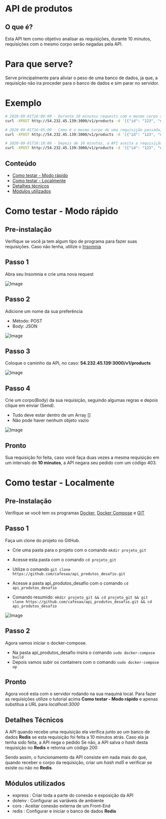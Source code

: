 # API de produtos

## O que é?

Esta API tem como objetivo analisar as requisições, durante 10 minutos, requisições com o mesmo corpo serão negadas pela API.

# Para que serve?

Serve principalmente para aliviar o peso de uma banco de dados, ja que, a requisição não ira proceder para o banco de dados e sim parar no servidor.

# Exemplo

```bash
# 2020-09-01T16:00:00 - Durante 10 minutos requests com o mesmo corpo serão negadas
curl -XPOST http://54.232.45.139:3000/v1/products -d '[{"id": "123", "name": "mesa"}]' #=> 200 OK

# 2020-09-01T16:05:00 - Como é o mesmo corpo de uma requisição passada, a API ira negar.
curl -XPOST http://54.232.45.139:3000/v1/products -d '[{"id": "123", "name": "mesa"}]' #=> 403 Forbidden

# 2020-09-01T16:10:00 - Depois de 10 minutos, a API aceita a requisição.
curl -XPOST http://54.232.45.139:3000/v1/products -d '[{"id": "123", "name": "mesa"}]' #=> 200 OK
```

## Conteúdo

- [Como testar - Modo rápido](#testar_rapido)
- [Como testar - Localmente](#testar_localmente)
- [Detalhes técnicos](#detalhes)
- [Módulos utilizados](#modulos)

# Como testar - Modo rápido

<a name="testar_rapido"/>

## Pre-instalação

Verifique se você ja tem algum tipo de programa para fazer suas requisições.
Caso não tenha, utilize o [Insomnia](https://insomnia.rest/download/core/)

## Passo 1

Abra seu Insomnia e crie uma nova request

![Image](https://i.ibb.co/Gc5LGw4/Parte-1.jpg)

## Passo 2

Adicione um nome da sua preferência

- Método: POST
- Body: JSON

![Image](https://i.ibb.co/RBH7fq0/Parte-2.jpg)

## Passo 3

Coloque o caminho da API, no caso: **54.232.45.139:3000/v1/products**

![Image](https://i.ibb.co/yV8PwNL/Parte-3.jpg)

## Passo 4

Crie um corpo(Body) da sua requisição, seguindo algumas regras e depois clique em enviar (Send).

- Tudo deve estar dentro de um Array []
- Não pode haver nenhum objeto vazio

![Image](https://i.ibb.co/xh3QCZy/Parte-4.jpg)

## Pronto

Sua requisição foi feita, caso você faça duas vezes a mesma requisição em um intervalo de **10 minutos**, a
API negara seu pedido com um código 403.

# Como testar - Localmente

<a name="testar_localmente"/>

## Pre-Instalação

Verifique se você tem os programas [Docker](https://docs.docker.com/get-docker/), [Docker Compose](https://docs.docker.com/compose/install/) e [GIT](https://git-scm.com/downloads)

## Passo 1

Faça um clone do projeto no GitHub.

- Crie uma pasta para o projeto com o comando `mkdir projeto_git`
- Acesse esta pasta com o comando `cd projeto_git`
- Utilize o comando `git clone https://github.com/cafesao/api_produtos_desafio.git`
- Acesse a pasta api_produtos_desafio com o comando `cd api_produtos_desafio`

- Comando resumido: `mkdir projeto_git && cd projeto_git && git clone https://github.com/cafesao/api_produtos_desafio.git && cd api_produtos_desafio`

![Image](https://i.ibb.co/FnGTf92/Passo-1.jpg)

## Passo 2

Agora vamos iniciar o docker-compose.

- Na pasta api_produtos_desafio insira o comando `sudo docker-compose build`
- Depois vamos subir os containers com o comando `sudo docker-compose up`

## Pronto

Agora você esta com o servidor rodando na sua maquiná local.
Para fazer as requisições utilize o tutorial acima **Como testar - Modo rápido** e apenas substitua a URL para _localhost:3000_

## Detalhes Técnicos

<a name="detalhes"/>

A API quando recebe uma requisição ela verifica junto ao um banco de dados **Redis** se esta requisição foi feita a 10 minutos atrás.
Caso ela ja tenha sido feita, a API nega o pedido
Se não, a API salva o _hash_ desta requisição no **Redis** e retorna um código 200

Sendo assim, o funcionamento da API consiste em nada mais do que, quando receber o corpo da requisição, criar um _hash md5_ e verificar se existe ou não no **Redis**.

## Módulos utilizados

<a name="modulos"/>

- express : Criar toda a parte do conexão e exposição da API
- dotenv : Configurar as variáveis de ambiente
- cors : Aceitar conexão externa de um Front-End
- redis : Configurar e iniciar o banco de dados **Redis**
